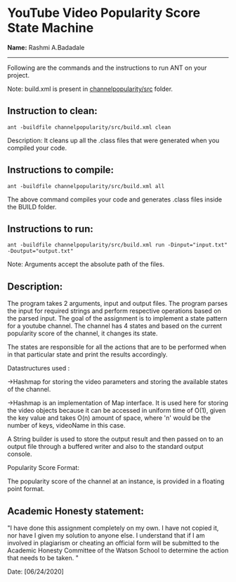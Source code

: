 # YouTube Video Popularity Score State Machine

**Name:** Rashmi A.Badadale

-----------------------------------------------------------------------

Following are the commands and the instructions to run ANT on your project.


Note: build.xml is present in [channelpopularity/src](./channelpopularity/src/) folder.

## Instruction to clean:

```commandline
ant -buildfile channelpopularity/src/build.xml clean
```

Description: It cleans up all the .class files that were generated when you
compiled your code.

## Instructions to compile:

```commandline
ant -buildfile channelpopularity/src/build.xml all
```
The above command compiles your code and generates .class files inside the BUILD folder.

## Instructions to run:

```commandline
ant -buildfile channelpopularity/src/build.xml run -Dinput="input.txt" -Doutput="output.txt"
```
Note: Arguments accept the absolute path of the files.

## Description:

The program takes 2 arguments, input and output files. The program parses the input for required strings and perform respective operations based on the 
parsed input. The goal of the assignment is to implement a state pattern for a youtube channel. The channel has 4 states and based
on the current popularity score of the channel, it changes its state. 

The states are responsible for all the actions that are to be performed when in that particular state and print the results accordingly. 

Datastructures used : 

->Hashmap for storing the video parameters and storing the available states of the channel. 

->Hashmap is an implementation of Map interface. It is used here for storing the video objects because it can be accessed in uniform time of O(1), given the key value and takes O(n) amount of space, where 'n' would be the number of keys, videoName in this case. 

A String  builder is used to store the output result and then passed on to an output file through a buffered writer and also to the standard output console. 

Popularity Score Format: 

The popularity score of the channel at an instance, is provided in a floating point format. 

## Academic Honesty statement:

"I have done this assignment completely on my own. I have not copied
it, nor have I given my solution to anyone else. I understand that if
I am involved in plagiarism or cheating an official form will be
submitted to the Academic Honesty Committee of the Watson School to
determine the action that needs to be taken. "

Date: [06/24/2020]


